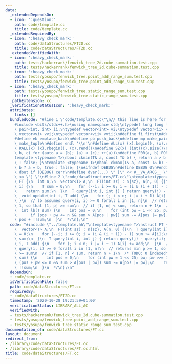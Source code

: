 ```yaml
---
data:
  _extendedDependsOn:
  - icon: ':question:'
    path: code/template.cc
    title: code/template.cc
  _extendedRequiredBy:
  - icon: ':heavy_check_mark:'
    path: code/dataStructures/FT2D.cc
    title: code/dataStructures/FT2D.cc
  _extendedVerifiedWith:
  - icon: ':heavy_check_mark:'
    path: tests/hackerrank/fenwick_tree_2d.cube-summation.test.cpp
    title: tests/hackerrank/fenwick_tree_2d.cube-summation.test.cpp
  - icon: ':heavy_check_mark:'
    path: tests/yosupo/fenwick_tree.point_add_range_sum.test.cpp
    title: tests/yosupo/fenwick_tree.point_add_range_sum.test.cpp
  - icon: ':heavy_check_mark:'
    path: tests/yosupo/fenwick_tree.static_range_sum.test.cpp
    title: tests/yosupo/fenwick_tree.static_range_sum.test.cpp
  _pathExtension: cc
  _verificationStatusIcon: ':heavy_check_mark:'
  attributes:
    links: []
  bundledCode: "#line 1 \"code/template.cc\"\n// this line is here for a reason\n\
    #include <bits/stdc++.h>\nusing namespace std;\ntypedef long long ll;\ntypedef\
    \ pair<int, int> ii;\ntypedef vector<int> vi;\ntypedef vector<ii> vii;\ntypedef\
    \ vector<vi> vvi;\ntypedef vector<vii> vvii;\n#define fi first\n#define se second\n\
    #define eb emplace_back\n#define pb push_back\n#define mp make_pair\n#define mt\
    \ make_tuple\n#define endl '\\n'\n#define ALL(x) (x).begin(), (x).end()\n#define\
    \ RALL(x) (x).rbegin(), (x).rend()\n#define SZ(x) (int)(x).size()\n#define FOR(a,\
    \ b, c) for (auto a = (b); (a) < (c); ++(a))\n#define F0R(a, b) FOR (a, 0, (b))\n\
    template <typename T>\nbool ckmin(T& a, const T& b) { return a > b ? a = b, true\
    \ : false; }\ntemplate <typename T>\nbool ckmax(T& a, const T& b) { return a <\
    \ b ? a = b, true : false; }\n#ifndef DEBUG\n#define DEBUG 0\n#endif\n#define\
    \ dout if (DEBUG) cerr\n#define dvar(...) \" [\" << #__VA_ARGS__ \": \" << (__VA_ARGS__)\
    \ << \"] \"\n#line 2 \"code/dataStructures/FT.cc\"\ntemplate<typename T>\nstruct\
    \ FT {\n  int n;\n  vector<T> A;\n  FT(int sz) : n{sz}, A(n, 0) {}\n  T query(int\
    \ i) {\n    T sum = 0;\n    for (--i; i >= 0; i = (i & (i + 1)) - 1) sum += A[i];\n\
    \    return sum;\n  }\n  T query(int i, int j) { return query(j) - query(i); }\n\
    \  void update(int i, T add) {\n    for (; i < n; i |= i + 1) A[i] += add;\n \
    \ }\n  // lb assumes query(i, i) >= 0 forall i in [1, n]\n  // returns min p >=\
    \ 1, so that [1, p] >= sum\n  // if [1, n] < sum, return n + 1\n  /* TODO: 0 indexed\n\
    \  int lb(T sum) {\n    int pos = 0;\n    for (int pw = 1 << 25; pw; pw >>= 1)\n\
    \      if (pos + pw <= n && sum > A[pos | pw]) sum -= A[pos |= pw];\n    return\
    \ pos + !!sum;\n  }\n  */\n};\n"
  code: "#include \"../template.hh\"\ntemplate<typename T>\nstruct FT {\n  int n;\n\
    \  vector<T> A;\n  FT(int sz) : n{sz}, A(n, 0) {}\n  T query(int i) {\n    T sum\
    \ = 0;\n    for (--i; i >= 0; i = (i & (i + 1)) - 1) sum += A[i];\n    return\
    \ sum;\n  }\n  T query(int i, int j) { return query(j) - query(i); }\n  void update(int\
    \ i, T add) {\n    for (; i < n; i |= i + 1) A[i] += add;\n  }\n  // lb assumes\
    \ query(i, i) >= 0 forall i in [1, n]\n  // returns min p >= 1, so that [1, p]\
    \ >= sum\n  // if [1, n] < sum, return n + 1\n  /* TODO: 0 indexed\n  int lb(T\
    \ sum) {\n    int pos = 0;\n    for (int pw = 1 << 25; pw; pw >>= 1)\n      if\
    \ (pos + pw <= n && sum > A[pos | pw]) sum -= A[pos |= pw];\n    return pos +\
    \ !!sum;\n  }\n  */\n};\n"
  dependsOn:
  - code/template.cc
  isVerificationFile: false
  path: code/dataStructures/FT.cc
  requiredBy:
  - code/dataStructures/FT2D.cc
  timestamp: '2020-10-28 19:21:59+01:00'
  verificationStatus: LIBRARY_ALL_AC
  verifiedWith:
  - tests/hackerrank/fenwick_tree_2d.cube-summation.test.cpp
  - tests/yosupo/fenwick_tree.point_add_range_sum.test.cpp
  - tests/yosupo/fenwick_tree.static_range_sum.test.cpp
documentation_of: code/dataStructures/FT.cc
layout: document
redirect_from:
- /library/code/dataStructures/FT.cc
- /library/code/dataStructures/FT.cc.html
title: code/dataStructures/FT.cc
---
```

